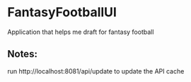# FantasyFootballUI
Application that helps me draft for fantasy football

## Notes:

run http://localhost:8081/api/update to update the API cache
